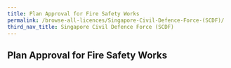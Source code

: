 ```yaml
---
title: Plan Approval for Fire Safety Works
permalink: /browse-all-licences/Singapore-Civil-Defence-Force-(SCDF)/
third_nav_title: Singapore Civil Defence Force (SCDF)
---
```

## Plan Approval for Fire Safety Works

